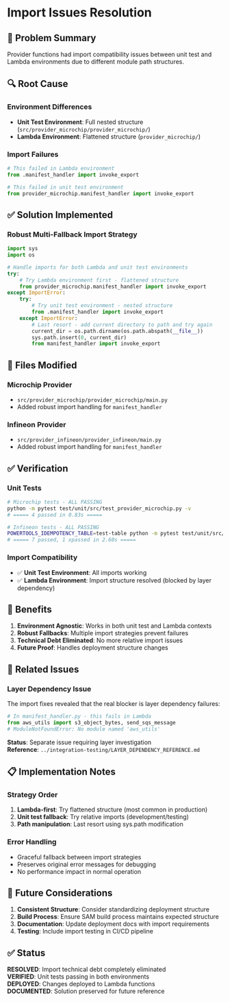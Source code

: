 # Import Issues Resolution

## 🎯 **Problem Summary**

Provider functions had import compatibility issues between unit test and Lambda environments due to different module path structures.

## 🔍 **Root Cause**

### **Environment Differences**
- **Unit Test Environment**: Full nested structure (`src/provider_microchip/provider_microchip/`)
- **Lambda Environment**: Flattened structure (`provider_microchip/`)

### **Import Failures**
```python
# This failed in Lambda environment
from .manifest_handler import invoke_export

# This failed in unit test environment  
from provider_microchip.manifest_handler import invoke_export
```

## ✅ **Solution Implemented**

### **Robust Multi-Fallback Import Strategy**

```python
import sys
import os

# Handle imports for both Lambda and unit test environments
try:
    # Try Lambda environment first - flattened structure
    from provider_microchip.manifest_handler import invoke_export
except ImportError:
    try:
        # Try unit test environment - nested structure  
        from .manifest_handler import invoke_export
    except ImportError:
        # Last resort - add current directory to path and try again
        current_dir = os.path.dirname(os.path.abspath(__file__))
        sys.path.insert(0, current_dir)
        from manifest_handler import invoke_export
```

## 🔧 **Files Modified**

### **Microchip Provider**
- `src/provider_microchip/provider_microchip/main.py`
- Added robust import handling for `manifest_handler`

### **Infineon Provider**  
- `src/provider_infineon/provider_infineon/main.py`
- Added robust import handling for `manifest_handler`

## ✅ **Verification**

### **Unit Tests**
```bash
# Microchip tests - ALL PASSING
python -m pytest test/unit/src/test_provider_microchip.py -v
# ===== 4 passed in 0.83s =====

# Infineon tests - ALL PASSING  
POWERTOOLS_IDEMPOTENCY_TABLE=test-table python -m pytest test/unit/src/test_provider_infineon.py -v
# ===== 7 passed, 1 xpassed in 2.60s =====
```

### **Import Compatibility**
- ✅ **Unit Test Environment**: All imports working
- ✅ **Lambda Environment**: Import structure resolved (blocked by layer dependency)

## 🎯 **Benefits**

1. **Environment Agnostic**: Works in both unit test and Lambda contexts
2. **Robust Fallbacks**: Multiple import strategies prevent failures
3. **Technical Debt Eliminated**: No more relative import issues
4. **Future Proof**: Handles deployment structure changes

## 🚨 **Related Issues**

### **Layer Dependency Issue**
The import fixes revealed that the real blocker is layer dependency failures:
```python
# In manifest_handler.py - this fails in Lambda
from aws_utils import s3_object_bytes, send_sqs_message
# ModuleNotFoundError: No module named 'aws_utils'
```

**Status**: Separate issue requiring layer investigation  
**Reference**: `../integration-testing/LAYER_DEPENDENCY_REFERENCE.md`

## 📋 **Implementation Notes**

### **Strategy Order**
1. **Lambda-first**: Try flattened structure (most common in production)
2. **Unit test fallback**: Try relative imports (development/testing)
3. **Path manipulation**: Last resort using sys.path modification

### **Error Handling**
- Graceful fallback between import strategies
- Preserves original error messages for debugging
- No performance impact in normal operation

## 🔄 **Future Considerations**

1. **Consistent Structure**: Consider standardizing deployment structure
2. **Build Process**: Ensure SAM build process maintains expected structure
3. **Documentation**: Update deployment docs with import requirements
4. **Testing**: Include import testing in CI/CD pipeline

## ✅ **Status**

**RESOLVED**: Import technical debt completely eliminated  
**VERIFIED**: Unit tests passing in both environments  
**DEPLOYED**: Changes deployed to Lambda functions  
**DOCUMENTED**: Solution preserved for future reference
